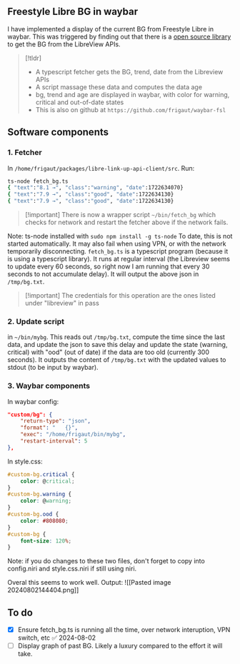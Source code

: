 ## Freestyle Libre BG in waybar
I have implemented a display of the current BG from Freestyle Libre in waybar.
This was triggered by finding out that there is a [open source library](https://github.com/DiaKEM/libre-link-up-api-client) to get the BG from the LibreView APIs.

> [!tldr]
> - A typescript fetcher gets the BG, trend, date from the Libreview APIs
> - A script massage these data and computes the data age
> - bg, trend and age are displayed in waybar, with color for warning, critical and out-of-date states
> - This is also on github at `https://github.com/frigaut/waybar-fsl`
## Software components
### 1. Fetcher
In `/home/frigaut/packages/libre-link-up-api-client/src`. Run: 
```bash
ts-node fetch_bg.ts
{ "text":"8.1 →", "class":"warning", "date":1722634070}
{ "text":"7.9 →", "class":"good", "date":1722634130}
{ "text":"7.9 →", "class":"good", "date":1722634130}
```

> [!important] There is now a wrapper script `~/bin/fetch_bg` which checks for network and restart the fetcher above if the network fails.
> 

Note: ts-node installed with `sudo npm install -g ts-node`
To date, this is not started automatically. It may also fail when using VPN, or with the network temporarily disconnecting.
`fetch_bg.ts` is a typescript program (because it is using a typescript library). It runs at regular interval (the Libreview seems to update every 60 seconds, so right now I am running that every 30 seconds to not accumulate delay). It will output the above json in `/tmp/bg.txt`.

> [!important] The credentials for this operation are the ones listed under "libreview" in pass
### 2. Update script
in `~/bin/mybg`. This reads out `/tmp/bg.txt`, compute the time since the last data, and update the json to save this delay and update the state (warning, critical) with "ood" (out of date) if the data are too old (currently 300 seconds). It outputs the content of `/tmp/bg.txt` with the updated values to stdout (to be input by waybar).
### 3. Waybar components
In waybar config:
```json
"custom/bg": {
    "return-type": "json",
    "format": "   {}",
    "exec": "/home/frigaut/bin/mybg",
    "restart-interval": 5
},
```
In style.css:
```css
#custom-bg.critical {
    color: @critical;
}
#custom-bg.warning {
    color: @warning;
}
#custom-bg.ood {
    color: #808080;
}
#custom-bg {
    font-size: 120%;
}
```

Note: if you do changes to these two files, don't forget to copy into config.niri and style.css.niri if still using niri.

Overal this seems to work well. Output:
![[Pasted image 20240802144404.png]]

## To do
- [x] Ensure fetch_bg.ts is running all the time, over network interuption, VPN switch, etc ✅ 2024-08-02
- [ ] Display graph of past BG. Likely a luxury compared to the effort it will take.
